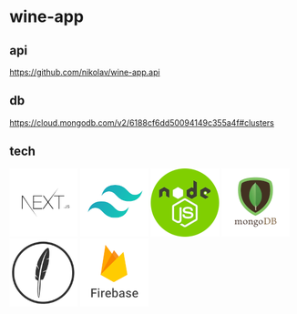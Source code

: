 
# wine-app

## api
  https://github.com/nikolav/wine-app.api

## db
  https://cloud.mongodb.com/v2/6188cf6dd50094149c355a4f#clusters

## tech 
[![NextJS](logo.nextjs.png)](https://nextjs.org/) [![TailwindCSS](logo.tailwindcss.png)](https://tailwindcss.com/) [![NodeJS](logo.nodejs.png)](https://nodejs.org/) [![MongoDB](logo.mongodb.png)](https://www.mongodb.com/) [![FeathersJS](logo.feathersjs.png)](https://feathersjs.com/) [![Firebase](logo.firebase.png)](https://firebase.google.com/)
